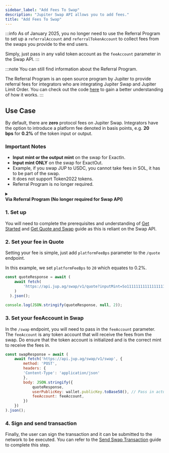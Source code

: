 ```yaml
---
sidebar_label: "Add Fees To Swap"
description: "Jupiter Swap API allows you to add fees."
title: "Add Fees To Swap"
---
```


<head>
    <title>Add Fees To Swap</title>
    <meta name="twitter:card" content="summary" />
</head>

:::info
As of January 2025, you no longer need to use the Referral Program to set up a `referralAccount` and `referralTokenAccount` to collect fees from the swaps you provide to the end users.

Simply, just pass in any valid token account as the `feeAccount` parameter in the Swap API.
:::

:::note
You can still find information about the Referral Program.

The Referral Program is an open source program by Jupiter to provide referral fees for integrators who are integrating Jupiter Swap and Jupiter Limit Order. You can check out the code [here](https://github.com/TeamRaccoons/referral) to gain a better understanding of how it works.
:::

## Use Case

By default, there are **zero** protocol fees on Jupiter Swap. Integrators have the option to introduce a platform fee denoted in basis points, e.g. **20 bps** for **0.2%** of the token input or output.

### Important Notes

- **Input mint or the output mint** on the swap for ExactIn.
- **Input mint ONLY** on the swap for ExactOut.
- Example, if you swap JUP to USDC, you cannot take fees in SOL, it has to be part of the swap.
- It does not support Token2022 tokens.
- Referral Program is no longer required.

<details>
    <summary>
        <div>
            <div>
                <b>Via Referral Program (No longer required for Swap API)</b>
            </div>
        </div>
    </summary>

### Important Notes
- The Jupiter Swap project account for the Referral Program is `45ruCyfdRkWpRNGEqWzjCiXRHkZs8WXCLQ67Pnpye7Hp`.
- The `referralTokenAccount` can either be:
    - **Input mint or the output mint** on the swap for ExactIn.
    - **Input mint ONLY** on the swap for ExactOut.
- You can use the [Dashboard](https://referral.jup.ag/dashboard), [SDK](https://github.com/TeamRaccoons/referral/blob/main/example/src/createReferralAccount.ts) or [API](https://referral.jup.ag/api) to set up the `referralAccount` and `referralTokenAccount` in this guide.

## Let’s Get Started

### 1. Set up

You will need to complete the prerequisites and understanding of [Get Started](../1-get-started.md) and [Get Quote and Swap](1-get-quote.md) guide as this is reliant on the Swap API.

**Obtain `referralAccount` and `referralTokenAccount`**

There are 3 ways you can set up a referral account.

1. Use our [referral dashboard](https://referral.jup.ag/dashboard) to create them. After creating, remember to find your `Referral Key` on the page and the associated token accounts.
2. Use our SDK to create them. You can use the [example scripts](https://github.com/TeamRaccoons/referral/tree/main/example/src) to create.
3. Use our API to create them. You can use this [API reference](https://referral.jup.ag/api) to create.

**Obtain `mintAccount`**

As for the mint account, assuming you have an interface where a user swaps, you will know up front what are the input or output mints. For the sake of example, we will use a hardcoded mint public key.

```jsx
const referralAccount = new Publickey('ReplaceWithPubkey');
const mintAccount = new Publickey('So11111111111111111111111111111111111111112');
```

### 2. Set your referral fee in Quote

Setting your referral fee is simple, just add `platformFeeBps` parameter to the `/quote` endpoint.

In this example, we set `platformFeeBps` to `20` which equates to 0.2%.

```jsx
const quoteResponse = await (
    await fetch(
        'https://api.jup.ag/swap/v1/quote?inputMint=So11111111111111111111111111111111111111112&outputMint=EPjFWdd5AufqSSqeM2qN1xzybapC8G4wEGGkZwyTDt1v&amount=100000&slippageBps=50&restrictIntermediateTokens=true&platformFeeBps=20'
    )
  ).json();
  
console.log(JSON.stringify(quoteResponse, null, 2));
```

### 3. Set your referral token account in Swap

In order to refer and receive fees from all types of tokens, you will need to have already initialize `referralTokenAccount`s (owned by your `referralAccount`) for the mint in the swap. By calling the Swap API with the parameter `feeAccount`, which is the `referralTokenAccount`, you will receive the serialized swap transaction that will set a fee to be taken from the referred and sent to that token account.

In this code block, we will be using the SDK to try to find the `referralTokenAccount` based on our previously defined `referralAccount` and `mintAccount`.
- If the token account is found, it will proceed to the Swap API.
- If the token account is not found, it will send a transaction to the network to attempt to initialize one for the mint. **Do note that transactions may fail due to various reasons like Priority Fees.**

```jsx
import { ReferralProvider } from "@jup-ag/referral-sdk";

const { tx, referralTokenAccountPubKey } = await provider.initializeReferralTokenAccount({
    payerPubKey: wallet.publicKey,
    referralAccountPubKey: referralAccount,
    mint: mintAccount,
});

const referralTokenAccount = await connection.getAccountInfo(referralTokenAccountPubKey);

// Attempt to initialize a token account
if (!referralTokenAccount) {
    const signature = await sendAndConfirmTransaction(connection, tx, [wallet]);
    console.log({ signature, referralTokenAccountPubKey: referralTokenAccountPubKey.toBase58() });

// Since initialized, it will carry on
} else {
    console.log(`referralTokenAccount ${referralTokenAccountPubKey.toBase58()} for mint ${mintAccount.toBase58()} already exists`);
};

const feeAccount = referralTokenAccountPubKey;
console.log(feeAccount);
```

However, if you are confident that the `referralTokenAccount` for specific mints have been created, you can use this method to get it. **Do note that, even if the token account is not intialized, it will return a pubkey as it is a Program Derived Address. [Read more here.](https://solana.com/docs/core/pda#findprogramaddress)**

```jsx
const [feeAccount] = PublicKey.findProgramAddressSync(
    [
        Buffer.from("referral_ata"), // A string that signifies the account type, here "referral_ata."
        referralAccount.toBuffer(), //  The public key of the referral account converted into a buffer.
        mintAccount.toBuffer(), // The mint public key, converted into a buffer.
    ],
    new PublicKey("REFER4ZgmyYx9c6He5XfaTMiGfdLwRnkV4RPp9t9iF3") // The public key of the Referral Program
);
```

Using the above, we will now know the `feeAccount` to be passed in as the parameter in Swap API. You can refer to the [Build Swap Transaction](2-build-swap-transaction.md) guide to add any parameters where necessary to help transaction sending, etc.

```jsx
const swapResponse = await (
    await fetch('https://api.jup.ag/swap/v1/swap', {
        method: 'POST',
        headers: {
        'Content-Type': 'application/json'
        },
        body: JSON.stringify({
            quoteResponse,
            userPublicKey: wallet.publicKey.toBase58(), // Pass in actual referred user in production
            feeAccount: feeAccount,
        })
    })
).json();

console.log(swapResponse);
```

</details>

### 1. Set up

You will need to complete the prerequisites and understanding of [Get Started](../1-get-started.md) and [Get Quote and Swap](1-get-quote.md) guide as this is reliant on the Swap API.

### 2. Set your fee in Quote

Setting your fee is simple, just add `platformFeeBps` parameter to the `/quote` endpoint.

In this example, we set `platformFeeBps` to `20` which equates to 0.2%.

```jsx
const quoteResponse = await (
    await fetch(
        'https://api.jup.ag/swap/v1/quote?inputMint=So11111111111111111111111111111111111111112&outputMint=EPjFWdd5AufqSSqeM2qN1xzybapC8G4wEGGkZwyTDt1v&amount=100000&slippageBps=50&restrictIntermediateTokens=true&platformFeeBps=20'
    )
  ).json();
  
console.log(JSON.stringify(quoteResponse, null, 2));
```

### 3. Set your feeAccount in Swap

In the `/swap` endpoint, you will need to pass in the `feeAccount` parameter. The `feeAccount` is any token account that will receive the fees from the swap. Do ensure that the token account is initialized and is the correct mint to receive the fees in.

```jsx
const swapResponse = await (
    await fetch('https://api.jup.ag/swap/v1/swap', {
        method: 'POST',
        headers: {
        'Content-Type': 'application/json'
        },
        body: JSON.stringify({
            quoteResponse,
            userPublicKey: wallet.publicKey.toBase58(), // Pass in actual referred user in production
            feeAccount: feeAccount,
        })
    })
).json();
```

### 4. Sign and send transaction

Finally, the user can sign the transaction and it can be submitted to the network to be executed. You can refer to the [Send Swap Transaction](3-send-swap-transaction.md) guide to complete this step.

